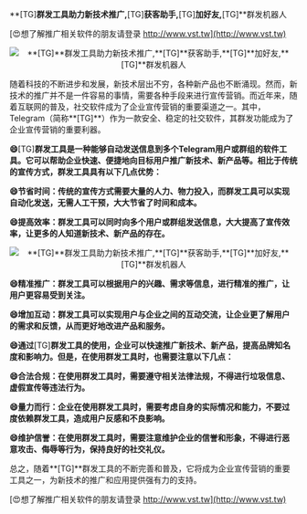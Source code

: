 **[TG]**群发工具助力新技术推广,**[TG]**获客助手,**[TG]**加好友,**[TG]**群发机器人

[😍想了解推广相关软件的朋友请登录 http://www.vst.tw](http://www.vst.tw)

 <center><img src="https://vst.tw/MP4/tuiguang/png/4.png" alt="**[TG]**群发工具助力新技术推广,**[TG]**获客助手,**[TG]**加好友,**[TG]**群发机器人"></center>

随着科技的不断进步和发展，新技术层出不穷，各种新产品也不断涌现。然而，新技术的推广并不是一件容易的事情，需要各种手段来进行宣传营销。而近年来，随着互联网的普及，社交软件成为了企业宣传营销的重要渠道之一。其中，Telegram（简称**[TG]**）作为一款安全、稳定的社交软件，其群发功能成为了企业宣传营销的重要利器。

**😄**[TG]**群发工具是一种能够自动发送信息到多个Telegram用户或群组的软件工具。它可以帮助企业快速、便捷地向目标用户推广新技术、新产品等。相比于传统的宣传方式，群发工具具有以下几点优势：**

**😄节省时间：传统的宣传方式需要大量的人力、物力投入，而群发工具可以实现自动化发送，无需人工干预，大大节省了时间和成本。**

**😄提高效率：群发工具可以同时向多个用户或群组发送信息，大大提高了宣传效率，让更多的人知道新技术、新产品的存在。**

 <center><img src="https://vst.tw/MP4/tuiguang/png/8.png" alt="**[TG]**群发工具助力新技术推广,**[TG]**获客助手,**[TG]**加好友,**[TG]**群发机器人"></center>

**😄精准推广：群发工具可以根据用户的兴趣、需求等信息，进行精准的推广，让用户更容易受到关注。**

**😄增加互动：群发工具可以实现用户与企业之间的互动交流，让企业更了解用户的需求和反馈，从而更好地改进产品和服务。**

**😄通过**[TG]**群发工具的使用，企业可以快速推广新技术、新产品，提高品牌知名度和影响力。但是，在使用群发工具时，也需要注意以下几点：**

**😄合法合规：在使用群发工具时，需要遵守相关法律法规，不得进行垃圾信息、虚假宣传等违法行为。**

**😄量力而行：企业在使用群发工具时，需要考虑自身的实际情况和能力，不要过度依赖群发工具，造成用户反感和不良影响。**

**😄维护信誉：在使用群发工具时，需要注意维护企业的信誉和形象，不得进行恶意攻击、侮辱等行为，保持良好的社交礼仪。**

总之，随着**[TG]**群发工具的不断完善和普及，它将成为企业宣传营销的重要工具之一，为新技术的推广和应用提供强有力的支持。

[😍想了解推广相关软件的朋友请登录 http://www.vst.tw](http://www.vst.tw)



